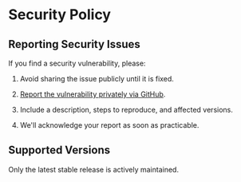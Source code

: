 # Security Policy

## Reporting Security Issues

If you find a security vulnerability, please:

1. Avoid sharing the issue publicly until it is fixed.

2. [Report the vulnerability privately via GitHub](https://github.com/cjrace/almostyellow/security/advisories/new).

3. Include a description, steps to reproduce, and affected versions.

4. We'll acknowledge your report as soon as practicable.

## Supported Versions

Only the latest stable release is actively maintained.
